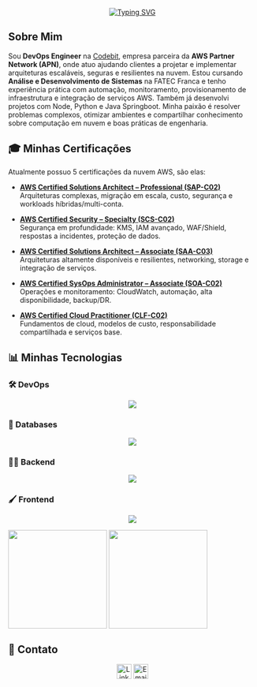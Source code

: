 <link rel="stylesheet" type='text/css' href="https://cdn.jsdelivr.net/gh/devicons/devicon@latest/devicon.min.css" />

<p align="center">
  <a href="https://git.io/typing-svg">
    <img src="https://readme-typing-svg.demolab.com?font=Fira+Code&weight=500&size=40&pause=1000&color=00a600&center=true&width=850&height=100&lines=Ol%C3%A1%2C+eu+sou+o+Jo%C3%A3o+Victor!;Obrigado+pela+visita!+%3A%29" alt="Typing SVG" />
  </a>
</p>

## Sobre Mim
Sou **DevOps Engineer** na [Codebit](https://www.codebit.com.br/), empresa parceira da **AWS Partner Network (APN)**, onde atuo ajudando clientes a projetar e implementar arquiteturas escaláveis, seguras e resilientes na nuvem. Estou cursando **Análise e Desenvolvimento de Sistemas** na FATEC Franca e tenho experiência prática com automação, monitoramento, provisionamento de infraestrutura e integração de serviços AWS. Também já desenvolvi projetos com Node, Python e Java Springboot. Minha paixão é resolver problemas complexos, otimizar ambientes e compartilhar conhecimento sobre computação em nuvem e boas práticas de engenharia.


## 🎓 Minhas Certificações

Atualmente possuo 5 certificações da nuvem AWS, são elas:

- **[AWS Certified Solutions Architect – Professional (SAP-C02)](https://www.credly.com/badges/88b2ae60-14b5-4411-a5e3-db261e731ad3/public_url)**  
  Arquiteturas complexas, migração em escala, custo, segurança e workloads híbridas/multi-conta.

- **[AWS Certified Security – Specialty (SCS-C02)](https://www.credly.com/badges/2ae19d20-dc63-459a-8a65-0fe72fa6c01a/public_url)**  
  Segurança em profundidade: KMS, IAM avançado, WAF/Shield, respostas a incidentes, proteção de dados.

- **[AWS Certified Solutions Architect – Associate (SAA-C03)](https://www.credly.com/badges/7a8919fa-96f3-45eb-87a4-11cc53032399/public_url)**  
  Arquiteturas altamente disponíveis e resilientes, networking, storage e integração de serviços.

- **[AWS Certified SysOps Administrator – Associate (SOA-C02)](https://www.credly.com/badges/36d7df65-42ff-4622-a1d5-e98e036e50c5/public_url)**  
  Operações e monitoramento: CloudWatch, automação, alta disponibilidade, backup/DR.

- **[AWS Certified Cloud Practitioner (CLF-C02)](https://www.credly.com/badges/36d7df65-42ff-4622-a1d5-e98e036e50c5/public_url)**  
  Fundamentos de cloud, modelos de custo, responsabilidade compartilhada e serviços base.

## 📊 Minhas Tecnologias

### 🛠️ DevOps
<p align="center">
  <img src="https://skillicons.dev/icons?i=aws,docker,kubernetes,terraform,jenkins,githubactions,bash,linux,nginx" />
</p>

### 💾 Databases
<p align="center">
  <img src="https://skillicons.dev/icons?i=mysql,postgresql,mongodb,sqlite" />
</p>

### 👨‍💻 Backend
<p align="center">
  <img src="https://skillicons.dev/icons?i=nodejs,nestjs,typescript,python,java" />
</p>

### 🖌️ Frontend
<p align="center">
  <img src="https://skillicons.dev/icons?i=nextjs,react,html,css,javascript,tailwind,bootstrap"/>
</p>

<div align="center>
  <a href="https://github.com/anuraghazra/github-readme-stats">
    <img height=200 align="center" src="https://github-readme-stats.vercel.app/api?username=JoaoVictorCRP&theme=tokyonight" />
  </a>
  
  <a href="https://github.com/anuraghazra/convoychat">
    <img height=200 align="center" src="https://github-readme-stats.vercel.app/api/top-langs?username=JoaoVictorCRP&layout=donut&langs_count=5&size_weight=0.5&count_weight=0.5&exclude_repo=estrutura-de-dados-alexandre&hide=CMake,C%2B%2B,HTML,CSS&theme=tokyonight" />
  </a>
</div>

## 📢 Contato

<p align="center">
  <a href="https://www.linkedin.com/in/jo%C3%A3o-victor-carrijo-pereira-651074266/" style="text-decoration: none;">
    <img alt="LinkedIn" title="Se conecte comigo no linkedin" src="https://custom-icon-badges.demolab.com/badge/LinkedIn-blue?style=for-the-badge&logo=linkedin_icon-5&logoColor=white" style="height: 30px;"/></a>
  
  <a href="mailto:joao@carrijo.dev.br" style="text-decoration: none;">
    <img alt="Email" title="Me mande um e-mail" src="https://custom-icon-badges.demolab.com/badge/Email-white.svg?style=for-the-badge&logo=mail&logoColor=black&logoSource=feather" style="height: 30px;"/></a>
</p>
